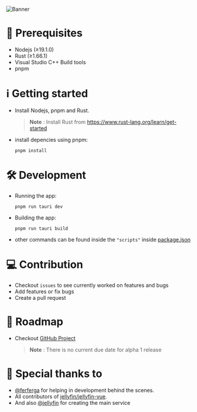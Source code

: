 ![Banner](https://github.com/prayag17/JellyPlayer/assets/55829513/2732202a-4976-415b-a351-8fc61f5670a4)

# 📝 Prerequisites

- Nodejs (≥19.1.0)
- Rust (≥1.66.1)
- Visual Studio C++ Build tools
- pnpm

# ℹ️ Getting started

- Install Nodejs, pnpm and Rust.
  > **Note** : Install Rust from <https://www.rust-lang.org/learn/get-started>
- install depencies using pnpm:

  ```shell
  pnpm install
  ```

# 🛠️ Development

- Running the app:

  ```shell
  pnpm run tauri dev
  ```

- Building the app:

  ```shell
  pnpm run tauri build
  ```

- other commands can be found inside the `"scripts"` inside [package.json](https://github.com/prayag17/JellyPlayer/blob/main/package.json)

# 💻 Contribution

- Checkout `issues` to see currently worked on features and bugs
- Add features or fix bugs
- Create a pull request

# 📃 Roadmap

- Checkout [GitHub Project](https://github.com/users/prayag17/projects/3)
  > **Note** : There is no current due date for alpha 1 release

# 🎊 Special thanks to

- [@ferferga](https://github.com/ferferga) for helping in development behind the scenes.
- All contributors of [jellyfin/jellyfin-vue](https://github.com/jellyfin/jellyfin-vue).
- And also [@jellyfin](https://github.com/jellyfin/) for creating the main service
